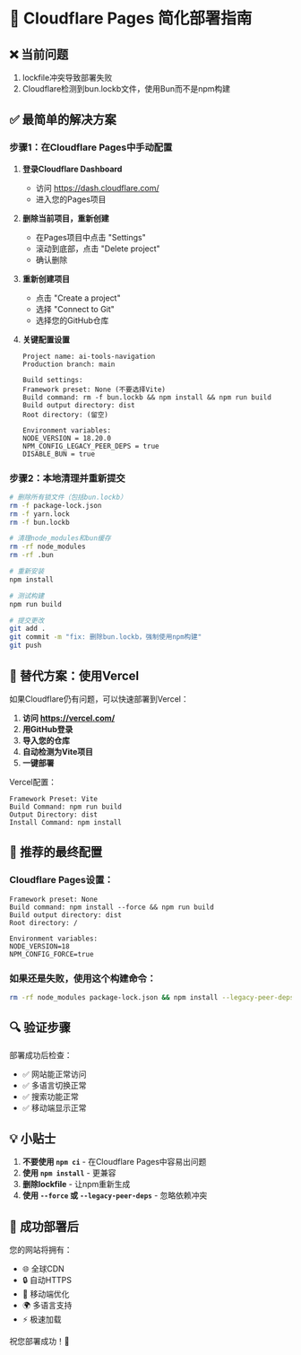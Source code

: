 # 🚀 Cloudflare Pages 简化部署指南

## ❌ 当前问题
1. lockfile冲突导致部署失败
2. Cloudflare检测到bun.lockb文件，使用Bun而不是npm构建

## ✅ 最简单的解决方案

### 步骤1：在Cloudflare Pages中手动配置

1. **登录Cloudflare Dashboard**
   - 访问 https://dash.cloudflare.com/
   - 进入您的Pages项目

2. **删除当前项目，重新创建**
   - 在Pages项目中点击 "Settings"
   - 滚动到底部，点击 "Delete project"
   - 确认删除

3. **重新创建项目**
   - 点击 "Create a project"
   - 选择 "Connect to Git"
   - 选择您的GitHub仓库

4. **关键配置设置**
   ```
   Project name: ai-tools-navigation
   Production branch: main
   
   Build settings:
   Framework preset: None (不要选择Vite)
   Build command: rm -f bun.lockb && npm install && npm run build
   Build output directory: dist
   Root directory: (留空)

   Environment variables:
   NODE_VERSION = 18.20.0
   NPM_CONFIG_LEGACY_PEER_DEPS = true
   DISABLE_BUN = true
   ```

### 步骤2：本地清理并重新提交

```bash
# 删除所有锁文件（包括bun.lockb）
rm -f package-lock.json
rm -f yarn.lock
rm -f bun.lockb

# 清理node_modules和bun缓存
rm -rf node_modules
rm -rf .bun

# 重新安装
npm install

# 测试构建
npm run build

# 提交更改
git add .
git commit -m "fix: 删除bun.lockb，强制使用npm构建"
git push
```

## 🔄 替代方案：使用Vercel

如果Cloudflare仍有问题，可以快速部署到Vercel：

1. **访问 https://vercel.com/**
2. **用GitHub登录**
3. **导入您的仓库**
4. **自动检测为Vite项目**
5. **一键部署**

Vercel配置：
```
Framework Preset: Vite
Build Command: npm run build
Output Directory: dist
Install Command: npm install
```

## 🎯 推荐的最终配置

### Cloudflare Pages设置：
```
Framework preset: None
Build command: npm install --force && npm run build
Build output directory: dist
Root directory: /

Environment variables:
NODE_VERSION=18
NPM_CONFIG_FORCE=true
```

### 如果还是失败，使用这个构建命令：
```bash
rm -rf node_modules package-lock.json && npm install --legacy-peer-deps && npm run build
```

## 🔍 验证步骤

部署成功后检查：
- ✅ 网站能正常访问
- ✅ 多语言切换正常
- ✅ 搜索功能正常
- ✅ 移动端显示正常

## 💡 小贴士

1. **不要使用 `npm ci`** - 在Cloudflare Pages中容易出问题
2. **使用 `npm install`** - 更兼容
3. **删除lockfile** - 让npm重新生成
4. **使用 `--force` 或 `--legacy-peer-deps`** - 忽略依赖冲突

## 🎉 成功部署后

您的网站将拥有：
- 🌐 全球CDN
- 🔒 自动HTTPS
- 📱 移动端优化
- 🌍 多语言支持
- ⚡ 极速加载

祝您部署成功！🚀
